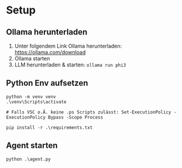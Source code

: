 # Setup

## Ollama herunterladen
1. Unter folgendem Link Ollama herunterladen: https://ollama.com/download
2. Ollama starten
3. LLM herunterladen & starten: `ollama run phi3`

## Python Env aufsetzen
```
python -m venv venv
.\venv\Scripts\activate

# Falls VSC o.Ä. keine .ps Scripts zulässt: Set-ExecutionPolicy -ExecutionPolicy Bypass -Scope Process

pip install -r .\requirements.txt
```

## Agent starten
`python .\agent.py`